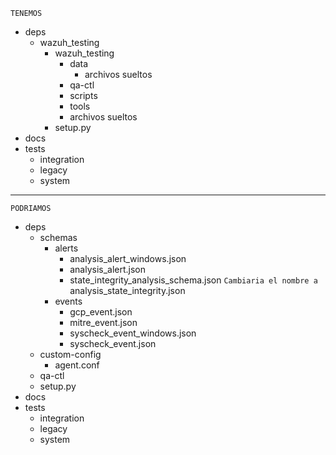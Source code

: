 `TENEMOS`

- deps
    - wazuh_testing
         - wazuh_testing 
            - data 
               - archivos sueltos
            - qa-ctl 
            - scripts
            - tools
            - archivos sueltos
         - setup.py 
- docs
- tests
    - integration
    - legacy
    - system

---------------------------------------------------------------------------------------------

`PODRIAMOS`

- deps
    - schemas
        - alerts
            - analysis_alert_windows.json
            - analysis_alert.json
            - state_integrity_analysis_schema.json   `Cambiaria el nombre a` analysis_state_integrity.json
        - events
            - gcp_event.json
            - mitre_event.json
            - syscheck_event_windows.json
            - syscheck_event.json
    - custom-config
        - agent.conf
    - qa-ctl
    - setup.py 
- docs
- tests
    - integration
    - legacy
    - system
